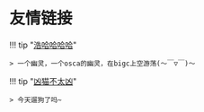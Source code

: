 # 友情链接

!!! tip "[浩哈哈哈哈](https://haohaha.cn)"

    > 一个幽灵，一个osca的幽灵，在bigc上空游荡(～￣▽￣)～

!!! tip "[凶猫不太凶](https://xmbtx.github.io/xmbtx-blog/)"

	> 今天遛狗了吗~